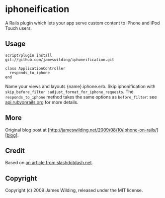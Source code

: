 # iphoneification

A Rails plugin which lets your app serve custom content to iPhone and iPod Touch users.

## Usage

    script/plugin install git://github.com/jameswilding/iphoneification.git
	
    class ApplicationController
      responds_to_iphone
    end

Name your views and layouts {name}.iphone.erb. Skip iphonification with <code>skip_before_filter :adjust_format_for_iphone_requests</code>. The <code>responds_to_iphone</code> method takes the same options as <code>before_filter</code>: see [api.rubyonrails.org][api] for more details.

## More

Original blog post at	[http://jameswilding.net/2009/08/10/iphone-on-rails/][blog].

## Credit

Based on [an article from slashdotdash.net][slash].

## Copyright

Copyright (c) 2009 James Wilding, released under the MIT license.

[api]: http://api.rubyonrails.org/
[blog]: http://jameswilding.net/2009/08/10/iphone-on-rails/
[slash]: http://www.slashdotdash.net/2007/12/04/iphone-on-rails-creating-an-iphone-optimised-version-of-your-rails-site-using-iui-and-rails-2/